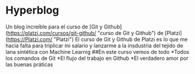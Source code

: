 # Hyperblog
Un blog increíble para el curso de [Git y Github]  (https://platzi.com/cursos/git-github/ "curso de Git y Github") de [Platzi] (https://Platzi.com/ "Platzi")
El curso  de Git y Github de Platzi es  lo que me hacia falta para triplicar  mi salario y lanzarme a la insdustria  del tejido  de lana sintética  con Machine Learnig 
##En este curso vemos de todo 
*Todos los comandos de Git
*El flujo del trabajo en Github
*El verdadero amor por las buenas práticas 
